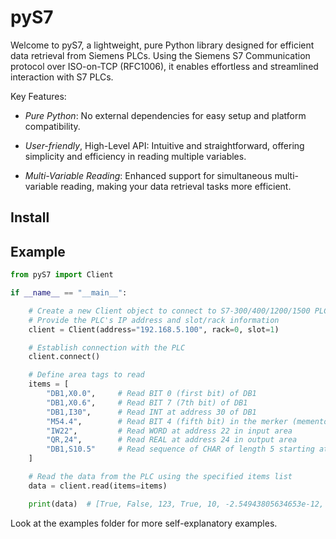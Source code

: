 # pyS7

Welcome to pyS7, a lightweight, pure Python library designed for efficient data retrieval from Siemens PLCs. Using the Siemens S7 Communication protocol over ISO-on-TCP (RFC1006), it enables effortless and streamlined interaction with S7 PLCs.

Key Features:

* *Pure Python*: No external dependencies for easy setup and platform compatibility.

* *User-friendly*, High-Level API: Intuitive and straightforward, offering simplicity and efficiency in reading multiple variables.

* *Multi-Variable Reading*: Enhanced support for simultaneous multi-variable reading, making your data retrieval tasks more efficient.

## Install

## Example

```python
from pyS7 import Client

if __name__ == "__main__":

    # Create a new Client object to connect to S7-300/400/1200/1500 PLC.
    # Provide the PLC's IP address and slot/rack information
    client = Client(address="192.168.5.100", rack=0, slot=1)

    # Establish connection with the PLC
    client.connect()

    # Define area tags to read
    items = [
        "DB1,X0.0",     # Read BIT 0 (first bit) of DB1
        "DB1,X0.6",     # Read BIT 7 (7th bit) of DB1
        "DB1,I30",      # Read INT at address 30 of DB1
        "M54.4",        # Read BIT 4 (fifth bit) in the merker (memento) area
        "IW22",         # Read WORD at address 22 in input area
        "QR,24",        # Read REAL at address 24 in output area
        "DB1,S10.5"     # Read sequence of CHAR of length 5 starting at address 10 of DB1
    ]

    # Read the data from the PLC using the specified items list
    data = client.read(items=items)

    print(data)  # [True, False, 123, True, 10, -2.54943805634653e-12, 'Hello']
```

Look at the examples folder for more self-explanatory examples. 